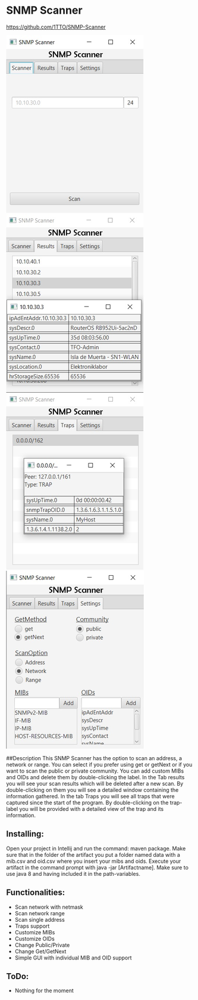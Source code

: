# SNMP Scanner
https://github.com/1TTO/SNMP-Scanner

![startScreen](./readMeFiles/startScreen.jpg)
![resultsScreen](./readMeFiles/resultsScreen.jpg)
![trapsScreen](./readMeFiles/trapsScreen.jpg)
![settingsScreen](./readMeFiles/settingsScreen.jpg)


##Description
This SNMP Scanner has the option to scan an address, a network or range. You can select if you prefer using 
get or getNext or if you want to scan the public or private community. You can add custom MIBs and OIDs and delete
them by double-clicking the label. In the Tab results you will see your scan results which will be deleted after
a new scan. By double-clicking on them you will see a detailed window containing the information gathered. In the tab Traps
you will see all traps that were captured since the start of the program. By double-clicking on the trap-label you
will be provided with a detailed view of the trap and its information.

## Installing:
Open your project in Intellij and run the command: maven package.
Make sure that in the folder of the artifact you put a folder named data with a mib.csv and oid.csv where
you insert your mibs and oids.
Execute your artifact in the command prompt with java -jar [Artifactname].
Make sure to use java 8 and having included it in the path-variables.

## Functionalities:
- Scan network with netmask
- Scan network range
- Scan single address
- Traps support
- Customize MIBs
- Customize OIDs
- Change Public/Private
- Change Get/GetNext
- Simple GUI with individual MIB and OID support

## ToDo:
- Nothing for the moment